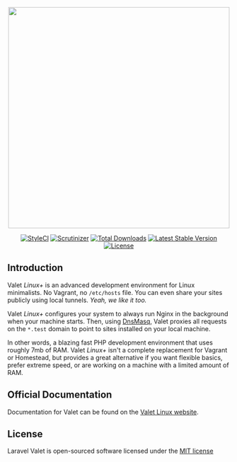 <p align="center"><img width="500" src="https://valetlinux.plus/valet-logo.png"></p>

<p align="center">
<a href="https://github.styleci.io/repos/218757845"><img src="https://github.styleci.io/repos/218757845/shield?branch=master" alt="StyleCI"></a>
<a href="https://scrutinizer-ci.com/g/bishwajitcadhikary/valet-linux-plus/?branch=master"><img src="https://scrutinizer-ci.com/g/bishwajitcadhikary/valet-linux-plus/badges/quality-score.png?b=master" alt="Scrutinizer"></a>
<a href="https://packagist.org/packages/bishwajitcadhikary/valet-linux-plus"><img src="https://poser.pugx.org/bishwajitcadhikary/valet-linux-plus/downloads.svg" alt="Total Downloads"></a>
<a href="https://packagist.org/packages/bishwajitcadhikary/valet-linux-plus"><img src="https://poser.pugx.org/bishwajitcadhikary/valet-linux-plus/v/stable.svg" alt="Latest Stable Version"></a>
<a href="https://packagist.org/packages/bishwajitcadhikary/valet-linux-plus"><img src="https://poser.pugx.org/bishwajitcadhikary/valet-linux-plus/license.svg" alt="License"></a>
</p>

## Introduction

Valet *Linux+* is an advanced development environment for Linux minimalists. No Vagrant, no `/etc/hosts` file. You can even share your sites publicly using local tunnels. _Yeah, we like it too._

Valet *Linux+* configures your system to always run Nginx in the background when your machine starts. Then, using [DnsMasq](https://en.wikipedia.org/wiki/Dnsmasq), Valet proxies all requests on the `*.test` domain to point to sites installed on your local machine.

In other words, a blazing fast PHP development environment that uses roughly 7mb of RAM. Valet *Linux+* isn't a complete replacement for Vagrant or Homestead, but provides a great alternative if you want flexible basics, prefer extreme speed, or are working on a machine with a limited amount of RAM.

## Official Documentation

Documentation for Valet can be found on the [Valet Linux website](https://valetlinux.plus/).

## License

Laravel Valet is open-sourced software licensed under the [MIT license](http://opensource.org/licenses/MIT)
